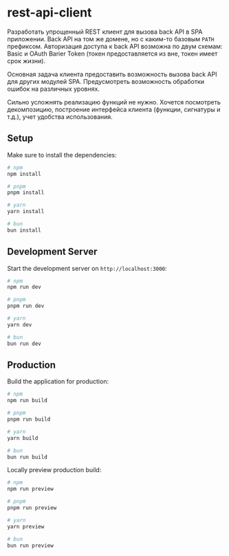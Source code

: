 # rest-api-client

Разработать упрощенный REST клиент для вызова back API в SPA приложении. 
Back API на том же домене, но с каким-то базовым `PATH` префиксом. 
Авторизация доступа к back API возможна по двум схемам: Basic и OAuth Barier Token (токен предоставляется из вне, токен имеет срок жизни).

Основная задача клиента предоставить возможность вызова back API для других модулей SPA. Предусмотреть возможность обработки ошибок на различных уровнях.

Сильно усложнять реализацию функций не нужно. Хочется посмотреть декомпозицию, построение интерфейса клиента (функции, сигнатуры и т.д.), учет удобства использования.

## Setup

Make sure to install the dependencies:

```bash
# npm
npm install

# pnpm
pnpm install

# yarn
yarn install

# bun
bun install
```

## Development Server

Start the development server on `http://localhost:3000`:

```bash
# npm
npm run dev

# pnpm
pnpm run dev

# yarn
yarn dev

# bun
bun run dev
```

## Production

Build the application for production:

```bash
# npm
npm run build

# pnpm
pnpm run build

# yarn
yarn build

# bun
bun run build
```

Locally preview production build:

```bash
# npm
npm run preview

# pnpm
pnpm run preview

# yarn
yarn preview

# bun
bun run preview
```
